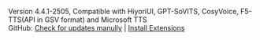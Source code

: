 Version 4.4.1-2505, Compatible with HiyoriUI, GPT-SoVITS, CosyVoice, F5-TTS(API in GSV format) and Microsoft TTS<br>
GitHub: [Check for updates manully](https://github.com/YYuX-1145/Srt-AI-Voice-Assistant/releases) | [Install Extensions](https://github.com/YYuX-1145/Srt-AI-Voice-Assistant/tree/main/tools)  